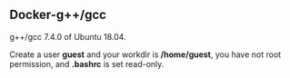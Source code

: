 ## Docker-g++/gcc

g++/gcc 7.4.0 of Ubuntu 18.04.

Create a user **guest** and your workdir is **/home/guest**, you have not root permission, and **.bashrc** is set read-only.

